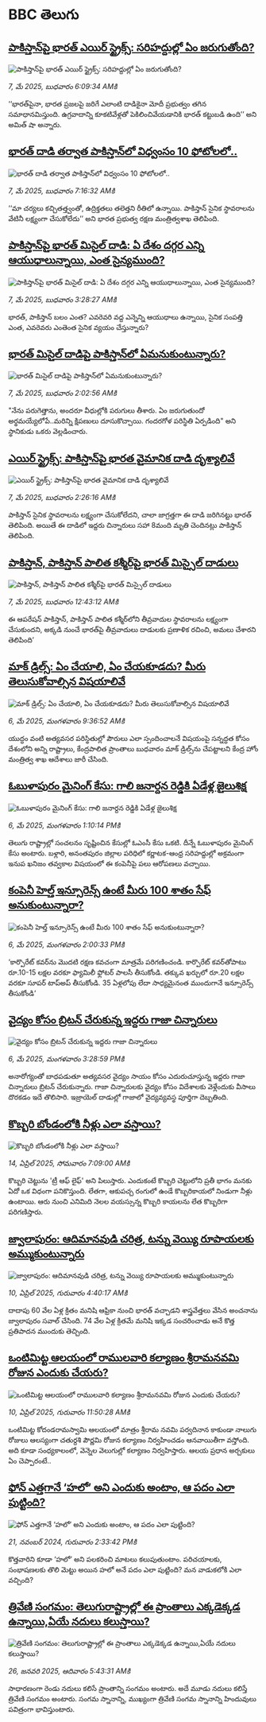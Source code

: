 # BBC తెలుగు## [పాకిస్తాన్‌పై భారత్ ఎయిర్ స్ట్రైక్స్: సరిహద్దుల్లో ఏం జరుగుతోంది?](https://www.bbc.com/telugu/articles/cx2v2p5x462o?at_campaign=githubrss)![పాకిస్తాన్‌పై భారత్ ఎయిర్ స్ట్రైక్స్: సరిహద్దుల్లో ఏం జరుగుతోంది?](https://ichef.bbci.co.uk/ace/standard/240/cpsprodpb/0d41/live/df8981c0-2b0f-11f0-8ff1-59f5dcf8e9f5.jpg)_7, మే 2025, బుధవారం 6:09:34 AMకి_‘‘భారత్‌పైనా, భారత ప్రజలపై జరిగే ఎలాంటి దాడికైనా మోదీ ప్రభుత్వం తగిన సమాధానమిస్తుంది. ఉగ్రవాదాన్ని కూకటివేళ్లతో పెకిలించివేయడానికి భారత్ కట్టుబడి ఉంది’’ అని అమిత్ షా అన్నారు.## [భారత్ దాడి తర్వాత పాకిస్తాన్‌లో విధ్వంసం 10 ఫోటోలలో..](https://www.bbc.com/telugu/articles/cly2yr30772o?at_campaign=githubrss)![భారత్ దాడి తర్వాత పాకిస్తాన్‌లో విధ్వంసం 10 ఫోటోలలో..](https://ichef.bbci.co.uk/ace/standard/240/cpsprodpb/cd97/live/88ffe4d0-2b13-11f0-8f57-b7237f6a66e6.jpg)_7, మే 2025, బుధవారం 7:16:32 AMకి_‘‘మా చర్యలు కచ్చితత్త్వంతో, ఉద్రిక్తతలు తలెత్తని రీతిలో ఉన్నాయి. పాకిస్తాన్ సైనిక స్థావరాలను వేటినీ లక్ష్యంగా చేసుకోలేదు’’ అని భారత ప్రభుత్వ రక్షణ మంత్రిత్వశాఖ  తెలిపింది.## [పాకిస్తాన్‌పై భారత్ మిసైల్ దాడి: ఏ దేశం దగ్గర ఎన్ని ఆయుధాలున్నాయి,  ఎంత సైన్యముంది? ](https://www.bbc.com/telugu/articles/c0l0l4lywe7o?at_campaign=githubrss)![పాకిస్తాన్‌పై భారత్ మిసైల్ దాడి: ఏ దేశం దగ్గర ఎన్ని ఆయుధాలున్నాయి,  ఎంత సైన్యముంది? ](https://ichef.bbci.co.uk/ace/standard/240/cpsprodpb/69fd/live/ab541140-25bf-11f0-8f57-b7237f6a66e6.jpg)_7, మే 2025, బుధవారం 3:28:27 AMకి_భారత్, పాకిస్తాన్‌ బలం ఎంత? ఎవరెవరి వద్ద ఎన్నెన్ని ఆయుధాలు ఉన్నాయి, సైనిక సంపత్తి ఎంత, ఎవరెవరు ఎంతెంత సైనిక వ్యయం చేస్తున్నారు?## [భారత్ మిసైల్ దాడిపై పాకిస్తాన్‌లో ఏమనుకుంటున్నారు?](https://www.bbc.com/telugu/articles/ce8g83m1jz1o?at_campaign=githubrss)![భారత్ మిసైల్ దాడిపై పాకిస్తాన్‌లో ఏమనుకుంటున్నారు?](https://ichef.bbci.co.uk/ace/standard/240/cpsprodpb/857e/live/da0d92e0-2ae7-11f0-b26b-ab62c890638b.png)_7, మే 2025, బుధవారం 2:02:56 AMకి_"నేను పరుగెత్తాను, అందరూ వీధుల్లోకి పరుగులు తీశారు. ఏం జరుగుతుందో అర్థమయ్యేలోపే..మరిన్ని క్షిపణులు దూసుకొచ్చాయి. గందరగోళ పరిస్థితి ఏర్పడింది" అని స్థానికుడు ఒకరు వెల్లడించారు.## [ఎయిర్ స్ట్రైక్స్: పాకిస్తాన్‌పై భారత వైమానిక దాడి దృశ్యాలివే](https://www.bbc.com/telugu/articles/cy5r5wgv772o?at_campaign=githubrss)![ఎయిర్ స్ట్రైక్స్: పాకిస్తాన్‌పై భారత వైమానిక దాడి దృశ్యాలివే](https://ichef.bbci.co.uk/ace/standard/240/cpsprodpb/b6e9/live/9b6d70c0-2aea-11f0-b26b-ab62c890638b.jpg)_7, మే 2025, బుధవారం 2:26:16 AMకి_పాకిస్తాన్‌ సైనిక స్థావరాలను లక్ష్యంగా చేసుకోలేదని, చాలా జాగ్రత్తగా ఈ దాడి జరిగినట్టు  భారత్ తెలిపింది. అయితే ఈ దాడిలో ఇద్దరు చిన్నారులు సహా 8మంది మృతి చెందినట్లు పాకిస్తాన్ తెలిపింది.## [పాకిస్తాన్, పాకిస్తాన్ పాలిత కశ్మీర్‌పై భారత్ మిస్సైల్ దాడులు ](https://www.bbc.com/telugu/articles/c4g2ge9leljo?at_campaign=githubrss)![పాకిస్తాన్, పాకిస్తాన్ పాలిత కశ్మీర్‌పై భారత్ మిస్సైల్ దాడులు ](https://ichef.bbci.co.uk/ace/standard/240/cpsprodpb/05db/live/36232b70-2ae4-11f0-8ff1-59f5dcf8e9f5.jpg)_7, మే 2025, బుధవారం 12:43:12 AMకి_ఈ ఆపరేషన్ పాకిస్తాన్, పాకిస్తాన్ పాలిత కశ్మీర్‌లోని తీవ్రవాదుల స్థావరాలను లక్ష్యంగా చేసుకుందని, అక్కడి నుంచే భారత్‌పై తీవ్రవాదులు దాడులకు ప్రణాళిక రచించి, అమలు చేశారని తెలిపింది’## [మాక్ డ్రిల్స్: ఏం చేయాలి, ఏం చేయకూడదు? మీరు తెలుసుకోవాల్సిన విషయాలివే  ](https://www.bbc.com/telugu/articles/c30qggr746eo?at_campaign=githubrss)![మాక్ డ్రిల్స్: ఏం చేయాలి, ఏం చేయకూడదు? మీరు తెలుసుకోవాల్సిన విషయాలివే  ](https://ichef.bbci.co.uk/ace/standard/240/cpsprodpb/93df/live/2e16d870-2ae2-11f0-9363-3143af46f15c.jpg)_6, మే 2025, మంగళవారం 9:36:52 AMకి_యుద్ధం వంటి అత్యవసర పరిస్థితుల్లో పౌరులు ఎలా స్పందించాలనే విషయంపై సన్నద్ధత కోసం దేశంలోని అన్ని రాష్ట్రాలు, కేంద్రపాలిత ప్రాంతాలు బుధవారం మాక్ డ్రిల్స్‌ను చేపట్టాలని కేంద్ర హోం మంత్రిత్వ శాఖ ఆదేశాలు జారీ చేసింది.## [ఓబుళాపురం మైనింగ్ కేసు: గాలి జనార్దన రెడ్డికి ఏడేళ్ల జైలుశిక్ష](https://www.bbc.com/telugu/articles/c74n48jwq2xo?at_campaign=githubrss)![ఓబుళాపురం మైనింగ్ కేసు: గాలి జనార్దన రెడ్డికి ఏడేళ్ల జైలుశిక్ష](https://ichef.bbci.co.uk/ace/standard/240/cpsprodpb/05a2/live/b5f24bd0-2a79-11f0-bdd5-e10f76a5033d.jpg)_6, మే 2025, మంగళవారం 1:10:14 PMకి_తెలుగు రాష్ట్రాల్లో సంచలనం సృష్టించిన కేసుల్లో ఓఎంసీ కేసు ఒకటి. దీన్నే ఓబుళాపురం మైనింగ్ కేసు అంటారు. బళ్లారి, అనంతపురం జిల్లాల పరిధిలో కర్ణాటక-ఆంధ్ర సరిహద్దుల్లో అక్రమంగా ఇనుప ఖనిజం తవ్వకాల విషయంలో ఈ కంపెనీపై పలు ఆరోపణలు వచ్చాయి.## [కంపెనీ హెల్త్ ఇన్సూరెన్స్ ఉంటే మీరు 100 శాతం సేఫ్ అనుకుంటున్నారా?](https://www.bbc.com/telugu/articles/cvgpgd1vvzjo?at_campaign=githubrss)![కంపెనీ హెల్త్ ఇన్సూరెన్స్ ఉంటే మీరు 100 శాతం సేఫ్ అనుకుంటున్నారా?](https://ichef.bbci.co.uk/ace/standard/240/cpsprodpb/7181/live/645826f0-2a7e-11f0-b3db-335227be5c71.jpg)_6, మే 2025, మంగళవారం 2:00:33 PMకి_‘కార్పొరేట్‌ కవర్‌ను మొదటి రక్షణ కవచంగా మాత్రమే పరిగణించండి.
కార్పొరేట్‌ కవర్‌తోపాటు రూ.10-15 లక్షల వరకూ ఫ్యామిలీ ఫ్లోటర్‌ పాలసీ తీసుకోండి.
తక్కువ ఖర్చులో రూ.20 లక్షల వరకూ సూపర్‌ టాప్‌అప్‌ తీసుకోండి.
35 ఏళ్లలోపు లేదా సాధ్యమైనంత ముందుగానే ఇన్సూరెన్స్‌ తీసుకోండి’## [వైద్యం కోసం బ్రిటన్ చేరుకున్న ఇద్దరు గాజా చిన్నారులు](https://www.bbc.com/telugu/articles/c8epek99122o?at_campaign=githubrss)![వైద్యం కోసం బ్రిటన్ చేరుకున్న ఇద్దరు గాజా చిన్నారులు](https://ichef.bbci.co.uk/ace/standard/240/cpsprodpb/612c/live/ae76f390-2a8a-11f0-b26b-ab62c890638b.png)_6, మే 2025, మంగళవారం 3:28:59 PMకి_అనారోగ్యంతో బాధపడుతూ అత్యవసర వైద్యం సాయం కోసం ఎదురుచూస్తున్న ఇద్దరు గాజా చిన్నారులు బ్రిటన్ చేరుకున్నారు. 
గాజా చిన్నారులకు వైద్యం కోసం విదేశాలకు వెళ్లేందుకు వీసాలు దొరకడం ఇదే తొలిసారి.
ఇజ్రాయెల్ దాడుల్లో గాజాలో వైద్యవ్యవస్థ పూర్తిగా దెబ్బతింది.## [కొబ్బరి బోండంలోకి నీళ్లు ఎలా వస్తాయి?](https://www.bbc.com/telugu/articles/czjn4mzxxy8o?at_campaign=githubrss)![కొబ్బరి బోండంలోకి నీళ్లు ఎలా వస్తాయి?](https://ichef.bbci.co.uk/ace/standard/240/cpsprodpb/46c5/live/684a55e0-18fd-11f0-8b11-7756b7b808cc.jpg)_14, ఏప్రిల్ 2025, సోమవారం 7:09:00 AMకి_కొబ్బరి చెట్టును 'ట్రీ ఆఫ్ లైఫ్' అని పిలుస్తారు. ఎందుకంటే కొబ్బరి చెట్టులోని ప్రతీ భాగం మనకు ఏదో ఒక విధంగా పనికొస్తుంది. లేతగా, ఆకుపచ్చ రంగులో ఉండే కొబ్బరికాయలో నిండుగా నీళ్లు ఉంటాయి. ఆరు నుంచి ఎనిమిది నెలల వయస్సున్న కొబ్బరి కాయలను లేత కొబ్బరిగా పరిగణిస్తారు.## [జ్వాలాపురం: ఆదిమానవుడి చరిత్ర, టన్ను వెయ్యి రూపాయలకు అమ్ముకుంటున్నారు ](https://www.bbc.com/telugu/articles/creqqnwdd5qo?at_campaign=githubrss)![జ్వాలాపురం: ఆదిమానవుడి చరిత్ర, టన్ను వెయ్యి రూపాయలకు అమ్ముకుంటున్నారు ](https://ichef.bbci.co.uk/ace/standard/240/cpsprodpb/765e/live/b472e2d0-15b4-11f0-842b-a7355694993d.jpg)_10, ఏప్రిల్ 2025, గురువారం 4:40:17 AMకి_దాదాపు 60 వేల ఏళ్ల క్రితం మనిషి ఆఫ్రికా నుంచి భారత్ వచ్చాడని శాస్త్రవేత్తలు వేసిన అంచనాను జ్వాలాపురం సవాల్ చేసింది. 74 వేల ఏళ్ల క్రితమే మనిషి ఇక్కడ సంచరించాడు అనే కొత్త ప్రతిపాదన ముందుకు తెచ్చింది.## [ఒంటిమిట్ట ఆలయంలో రాములవారి కల్యాణం శ్రీరామనవమి రోజున ఎందుకు చేయరు?](https://www.bbc.com/telugu/articles/ce822j5e465o?at_campaign=githubrss)![ఒంటిమిట్ట ఆలయంలో రాములవారి కల్యాణం శ్రీరామనవమి రోజున ఎందుకు చేయరు?](https://ichef.bbci.co.uk/ace/standard/240/cpsprodpb/fed5/live/25534d40-1601-11f0-b58a-6113af226972.jpg)_10, ఏప్రిల్ 2025, గురువారం 11:50:28 AMకి_ఒంటిమిట్ట కోదండరామస్వామి ఆలయంలో మాత్రం శ్రీరామ నవమి పర్వదినాన కాకుండా నాలుగు రోజులు ఆలస్యంగా చతుర్దశి పౌర్ణమి రోజున కల్యాణం నిర్వహించడం ఆనవాయితీగా వస్తోంది. అది కూడా సంధ్యకాలంలో, వెన్నెల వెలుగుల్లో కల్యాణం నిర్వహిస్తారు. ఆలయ ప్రధాన అర్చకులు ఏం చెప్పారంటే..## [ఫోన్ ఎత్తగానే ‘హలో’ అని ఎందుకు అంటాం, ఆ పదం ఎలా పుట్టింది?](https://www.bbc.com/telugu/articles/cgj7x7gdjq4o?at_campaign=githubrss)![ఫోన్ ఎత్తగానే ‘హలో’ అని ఎందుకు అంటాం, ఆ పదం ఎలా పుట్టింది?](https://ichef.bbci.co.uk/ace/standard/240/cpsprodpb/0618/live/7a20ebb0-a807-11ef-b21e-5359bd56d02f.jpg)_21, నవంబర్ 2024, గురువారం 2:33:42 PMకి_కొత్తవారిని కూడా ‘హలో’ అని పలకరించి మాటలు కలుపుతుంటాం.  పరిచయాలకు, సంభాషణలకు తొలి మెట్టు అయిన హలో అనే పదం ఎలా పుట్టింది? మన వాడుకలోకి ఎలా వచ్చింది?## [త్రివేణి సంగమం: తెలుగురాష్ట్రాల్లో ఈ ప్రాంతాలు ఎక్కడెక్కడ ఉన్నాయి,ఏయే నదులు కలుస్తాయి? ](https://www.bbc.com/telugu/articles/cz7elrr17jeo?at_campaign=githubrss)![త్రివేణి సంగమం: తెలుగురాష్ట్రాల్లో ఈ ప్రాంతాలు ఎక్కడెక్కడ ఉన్నాయి,ఏయే నదులు కలుస్తాయి? ](https://ichef.bbci.co.uk/ace/standard/240/cpsprodpb/9dad/live/7f50e780-da42-11ef-a37f-eba91255dc3d.jpg)_26, జనవరి 2025, ఆదివారం 5:43:31 AMకి_సాధారణంగా రెండు నదులు కలిసే ప్రాంతాన్ని సంగమం అంటారు. అదే మూడు నదులు కలిస్తే త్రివేణి సంగమం అంటారు. సంగమ స్నానాన్ని, ముఖ్యంగా త్రివేణి సంగమ స్నానాన్ని హిందువులు పవిత్రంగా భావిస్తుంటారు.